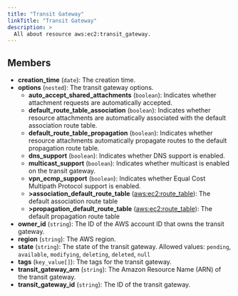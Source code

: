 ```yaml
---
title: "Transit Gateway"
linkTitle: "Transit Gateway"
description: >
  All about resource aws:ec2:transit_gateway.
---
```



## Members
* **creation_time**
(`date`):
The creation time.
* **options**
(`nested`):
The transit gateway options.
    * **auto_accept_shared_attachments**
(`boolean`):
Indicates whether attachment requests are automatically accepted.
    * **default_route_table_association**
(`boolean`):
Indicates whether resource attachments are automatically associated with the default association route table.
    * **default_route_table_propagation**
(`boolean`):
Indicates whether resource attachments automatically propagate routes to the default propagation route table.
    * **dns_support**
(`boolean`):
Indicates whether DNS support is enabled.
    * **multicast_support**
(`boolean`):
Indicates whether multicast is enabled on the transit gateway.
    * **vpn_ecmp_support**
(`boolean`):
Indicates whether Equal Cost Multipath Protocol support is enabled.
    * **&gt;association_default_route_table**
([aws:ec2:route_table](../../aws/ec2_route_table)):
The default association route table
    * **&gt;propagation_default_route_table**
([aws:ec2:route_table](../../aws/ec2_route_table)):
The default propagation route table
* **owner_id**
(`string`):
The ID of the AWS account ID that owns the transit gateway.
* **region**
(`string`):
The AWS region.
* **state**
(`string`):
The state of the transit gateway.
Allowed values: `pending`, `available`, `modifying`, `deleting`, `deleted`, `null`
* **tags**
(`key_value[]`):
The tags for the transit gateway.
* **transit_gateway_arn**
(`string`):
The Amazon Resource Name (ARN) of the transit gateway.
* **transit_gateway_id**
(`string`):
The ID of the transit gateway.
